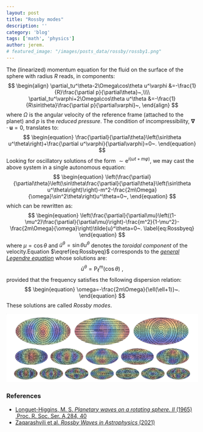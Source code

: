 ```yaml
---
layout: post
title: "Rossby modes"
description: ''
category: 'blog'
tags: ['math', 'physics']
author: jerem.
# featured_image: "/images/posts_data/rossby/rossby1.png"
---
```


The (linearized) momentum equation for the fluid on the surface of the sphere with radius $R$ reads, in components:
$$
\begin{align}
    \partial_tu^\theta-2\Omega\cos\theta u^\varphi &=-\frac{1}{R}\frac{\partial p}{\partial\theta}~,\\\\
    \partial_tu^\varphi+2\Omega\cos\theta u^\theta &=-\frac{1}{R\sin\theta}\frac{\partial p}{\partial\varphi}~,
\end{align}
$$
where $\Omega$ is the angular velocity of the reference frame (attached to the planet) and $p$ is the *reduced pressure*. The condition of incompressibility, $\mathbf{\nabla}\cdot\mathbf{u}=0$, translates to:
$$
\begin{equation}
\frac{\partial}{\partial\theta}\left(\sin\theta u^\theta\right)+\frac{\partial u^\varphi}{\partial\varphi}=0~.
\end{equation}
$$
Looking for oscillatory solutions of the form $\sim\mathrm{e}^{i\left(\omega t+m \varphi\right)}$, we may cast the above system in a single autonomous equation:
$$
\begin{equation}
\left(\frac{\partial}{\partial\theta}\left(\sin\theta\frac{\partial}{\partial\theta}\left(\sin\theta u^\theta\right)\right)-m^2-\frac{2m\Omega}{\omega}\sin^2\theta\right)u^\theta=0~,
\end{equation}
$$
which can be rewritten as:
$$
\begin{equation}
\left(\frac{\partial}{\partial\mu}\left((1-\mu^2)\frac{\partial}{\partial\mu}\right)-\frac{m^2}{1-\mu^2}-\frac{2m\Omega}{\omega}\right)\tilde{u}^\theta=0~.
\label{eq:Rossbyeq}
\end{equation}
$$
where $\mu=\cos\theta$ and $\tilde{u}^\theta=\sin\theta u^\theta$ denotes the *toroidal component* of the velocity.Equation $\eqref{eq:Rossbyeq}$ corresponds to the [*general Legendre equation*](https://en.wikipedia.org/wiki/Associated_Legendre_polynomials) whose solutions are:
$$
\begin{equation}
\tilde{u}^\theta=\mathrm{P}_\ell^m(\cos\theta)~,
\end{equation}
$$
provided that the frequency satisfies the following dispersion relation:
$$
\begin{equation}
\omega=-\frac{2m\Omega}{\ell(\ell+1)}~.
\end{equation}
$$
These solutions are called *Rossby modes*.

![rossby1](/images/posts_data/rossby/rossby1.png)

### References
- [Longuet-Higgins, M. S. *Planetary waves on a rotating sphere. II* (1965) ,Proc. R. Soc. Ser. A,284, 40](https://doi.org/10.1098/rspa.1965.0051)
- [Zaqarashvili et al. *Rossby Waves in Astrophysics* (2021)](http://dx.doi.org/10.1007/s11214-021-00790-2)